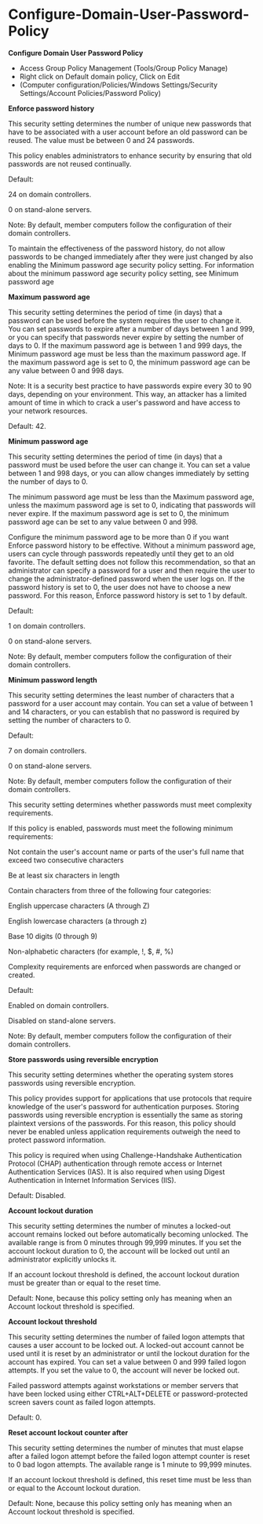 # Configure-Domain-User-Password-Policy

**Configure Domain User Password Policy**

* Access Group Policy Management (Tools/Group Policy Manage)
* Right click on Default domain policy, Click on Edit
* (Computer configuration/Policies/Windows Settings/Security Settings/Account Policies/Password Policy)
  
**Enforce password history**

This security setting determines the number of unique new passwords that have to be associated with a user account before an old password can be reused. The value must be between 0 and 24 passwords.

This policy enables administrators to enhance security by ensuring that old passwords are not reused continually.

Default:

24 on domain controllers.

0 on stand-alone servers.

Note: By default, member computers follow the configuration of their domain controllers.

To maintain the effectiveness of the password history, do not allow passwords to be changed immediately after they were just changed by also enabling the Minimum password age security policy setting. For information about the minimum password age security policy setting, see Minimum password age

**Maximum password age**

This security setting determines the period of time (in days) that a password can be used before the system requires the user to change it. You can set passwords to expire after a number of days between 1 and 999, or you can specify that passwords never expire by setting the number of days to 0. If the maximum password age is between 1 and 999 days, the Minimum password age must be less than the maximum password age. If the maximum password age is set to 0, the minimum password age can be any value between 0 and 998 days.

Note: It is a security best practice to have passwords expire every 30 to 90 days, depending on your environment. This way, an attacker has a limited amount of time in which to crack a user's password and have access to your network resources.

Default: 42.

**Minimum password age**

This security setting determines the period of time (in days) that a password must be used before the user can change it. You can set a value between 1 and 998 days, or you can allow changes immediately by setting the number of days to 0.

The minimum password age must be less than the Maximum password age, unless the maximum password age is set to 0, indicating that passwords will never expire. If the maximum password age is set to 0, the minimum password age can be set to any value between 0 and 998.

Configure the minimum password age to be more than 0 if you want Enforce password history to be effective. Without a minimum password age, users can cycle through passwords repeatedly until they get to an old favorite. The default setting does not follow this recommendation, so that an administrator can specify a password for a user and then require the user to change the administrator-defined password when the user logs on. If the password history is set to 0, the user does not have to choose a new password. For this reason, Enforce password history is set to 1 by default.

Default:

1 on domain controllers.

0 on stand-alone servers.

Note: By default, member computers follow the configuration of their domain controllers.

**Minimum password length**

This security setting determines the least number of characters that a password for a user account may contain. You can set a value of between 1 and 14 characters, or you can establish that no password is required by setting the number of characters to 0.

Default:

7 on domain controllers.

0 on stand-alone servers.

Note: By default, member computers follow the configuration of their domain controllers.

This security setting determines whether passwords must meet complexity requirements.

If this policy is enabled, passwords must meet the following minimum requirements:

Not contain the user's account name or parts of the user's full name that exceed two consecutive characters

Be at least six characters in length

Contain characters from three of the following four categories:

English uppercase characters (A through Z)

English lowercase characters (a through z)

Base 10 digits (0 through 9)

Non-alphabetic characters (for example, !, $, #, %)

Complexity requirements are enforced when passwords are changed or created.

Default:

Enabled on domain controllers.

Disabled on stand-alone servers.

Note: By default, member computers follow the configuration of their domain controllers.

**Store passwords using reversible encryption**

This security setting determines whether the operating system stores passwords using reversible encryption.

This policy provides support for applications that use protocols that require knowledge of the user's password for authentication purposes. Storing passwords using reversible encryption is essentially the same as storing plaintext versions of the passwords. For this reason, this policy should never be enabled unless application requirements outweigh the need to protect password information.

This policy is required when using Challenge-Handshake Authentication Protocol (CHAP) authentication through remote access or Internet Authentication Services (IAS). It is also required when using Digest Authentication in Internet Information Services (IIS).

Default: Disabled.

**Account lockout duration**

This security setting determines the number of minutes a locked-out account remains locked out before automatically becoming unlocked. The available range is from 0 minutes through 99,999 minutes. If you set the account lockout duration to 0, the account will be locked out until an administrator explicitly unlocks it.

If an account lockout threshold is defined, the account lockout duration must be greater than or equal to the reset time.

Default: None, because this policy setting only has meaning when an Account lockout threshold is specified.

**Account lockout threshold**

This security setting determines the number of failed logon attempts that causes a user account to be locked out. A locked-out account cannot be used until it is reset by an administrator or until the lockout duration for the account has expired. You can set a value between 0 and 999 failed logon attempts. If you set the value to 0, the account will never be locked out.

Failed password attempts against workstations or member servers that have been locked using either CTRL+ALT+DELETE or password-protected screen savers count as failed logon attempts.

Default: 0.

**Reset account lockout counter after**

This security setting determines the number of minutes that must elapse after a failed logon attempt before the failed logon attempt counter is reset to 0 bad logon attempts. The available range is 1 minute to 99,999 minutes.

If an account lockout threshold is defined, this reset time must be less than or equal to the Account lockout duration.

Default: None, because this policy setting only has meaning when an Account lockout threshold is specified.
